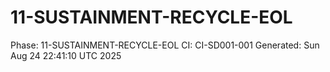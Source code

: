 # 11-SUSTAINMENT-RECYCLE-EOL
Phase: 11-SUSTAINMENT-RECYCLE-EOL
CI: CI-SD001-001
Generated: Sun Aug 24 22:41:10 UTC 2025
